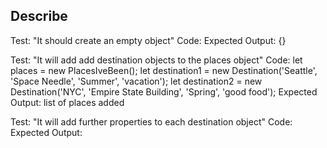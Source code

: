 ## Describe 

Test: "It should create an empty object"
Code: 
Expected Output: {}

Test: "It will add add destination objects to the places object"
Code: 
  let places = new PlacesIveBeen();
  let destination1 = new Destination('Seattle', 'Space Needle', 'Summer', 'vacation');
  let destination2 = new Destination('NYC', 'Empire State Building', 'Spring', 'good food');
Expected Output: list of places added

Test: "It will add further properties to each destination object"
Code: 
Expected Output: 